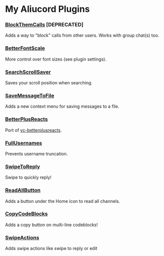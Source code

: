 # My Aliucord Plugins

### [BlockThemCalls](https://github.com/RazerTexz/My-plugins/raw/builds/BlockThemCalls.zip) [DEPRECATED]
Adds a way to "block" calls from other users.
Works with group chat(s) too.

### [BetterFontScale](https://github.com/RazerTexz/My-plugins/raw/builds/BetterFontScale.zip)
More control over font sizes (see plugin settings).

### [SearchScrollSaver](https://github.com/RazerTexz/My-plugins/raw/builds/SearchScrollSaver.zip)
Saves your scroll position when searching.

### [SaveMessageToFile](https://github.com/RazerTexz/My-plugins/raw/builds/SaveMessageToFile.zip)
Adds a new context menu for saving messages to a file.

### [BetterPlusReacts](https://github.com/RazerTexz/My-plugins/raw/builds/BetterPlusReacts.zip)
Port of [vc-betterplusreacts](https://github.com/Masterjoona/vc-betterplusreacts).

### [FullUsernames](https://github.com/RazerTexz/My-plugins/raw/builds/FullUsernames.zip)
Prevents username truncation.

### [SwipeToReply](https://github.com/RazerTexz/My-plugins/raw/builds/SwipeToReply.zip)
Swipe to quickly reply!

### [ReadAllButton](https://github.com/RazerTexz/My-plugins/raw/builds/ReadAllButton.zip)
Adds a button under the Home icon to read all channels.

### [CopyCodeBlocks](https://github.com/RazerTexz/My-plugins/raw/builds/CopyCodeBlocks.zip)
Adds a copy button on multi-line codeblocks!

### [SwipeActions](https://github.com/RazerTexz/My-plugins/raw/builds/SwipeActions.zip)
Adds swipe actions like swipe to reply or edit